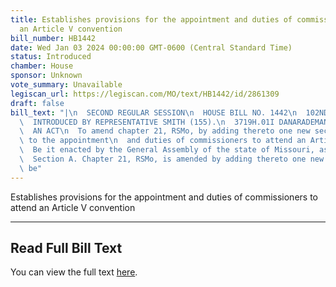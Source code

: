 ```yaml
---
title: Establishes provisions for the appointment and duties of commissioners to attend
  an Article V convention
bill_number: HB1442
date: Wed Jan 03 2024 00:00:00 GMT-0600 (Central Standard Time)
status: Introduced
chamber: House
sponsor: Unknown
vote_summary: Unavailable
legiscan_url: https://legiscan.com/MO/text/HB1442/id/2861309
draft: false
bill_text: "|\n  SECOND REGULAR SESSION\n  HOUSE BILL NO. 1442\n  102ND GENERAL ASSEMBLY\n\
  \  INTRODUCED BY REPRESENTATIVE SMITH (155).\n  3719H.01I DANARADEMANMILLER,ChiefClerk\n\
  \  AN ACT\n  To amend chapter 21, RSMo, by adding thereto one new section relating\
  \ to the appointment\n  and duties of commissioners to attend an Article V convention.\n\
  \  Be it enacted by the General Assembly of the state of Missouri, as follows:\n\
  \  Section A. Chapter 21, RSMo, is amended by adding thereto one new section, to\
  \ be"
---
```

Establishes provisions for the appointment and duties of commissioners to attend an Article V convention

---

## Read Full Bill Text

You can view the full text [here](https://legiscan.com/MO/text/HB1442/id/2861309).
